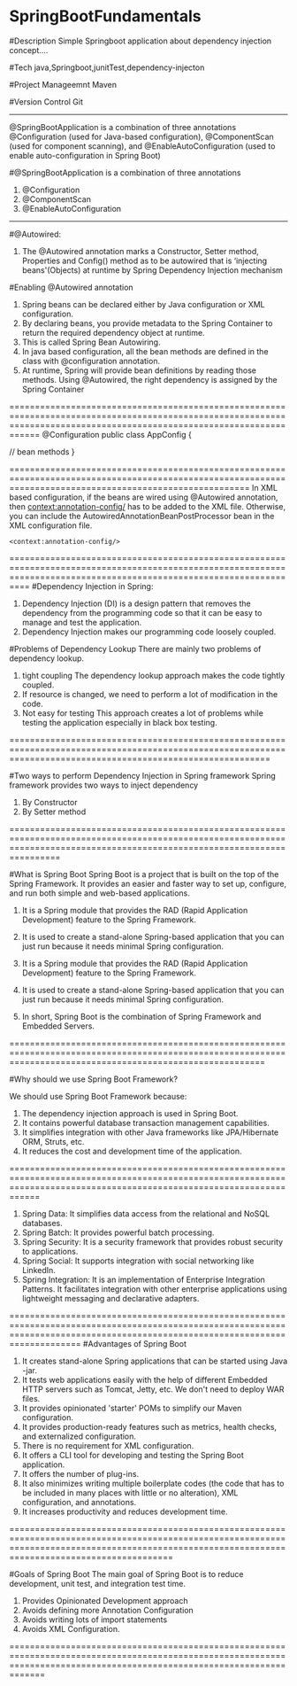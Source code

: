 # SpringBootFundamentals

#Description
Simple Springboot application about dependency injection concept....

#Tech
java,Springboot,junitTest,dependency-injecton

#Project Manageemnt
Maven

#Version Control
Git

-----------------------------------------------------------------------------------------------------------------------------------------------------
 @SpringBootApplication is a combination of three annotations @Configuration (used for Java-based configuration), @ComponentScan (used for component scanning), and @EnableAutoConfiguration (used to enable auto-configuration in Spring Boot)
 
 #@SpringBootApplication is a combination of three annotations
 
1) @Configuration
2) @ComponentScan
3) @EnableAutoConfiguration


----------------------------------------------------------------------------------------------------------------------------------------------------
#@Autowired:

1) The @Autowired annotation marks a Constructor, Setter method, Properties and Config() method as to be autowired that is ‘injecting beans'(Objects) at runtime by Spring Dependency Injection mechanism


#Enabling @Autowired annotation

1) Spring beans can be declared either by Java configuration or XML configuration. 
2) By declaring beans, you provide metadata to the Spring Container to return the required dependency object at runtime. 
3) This is called Spring Bean Autowiring. 
4) In java based configuration, all the bean methods are defined in the class with @configuration annotation. 
5) At runtime, Spring will provide bean definitions by reading those methods. Using @Autowired, the right dependency is assigned by the Spring Container

========================================================================================================================================================================
@Configuration
public class AppConfig {

// bean methods
}

===========================================================================================================================================================
In XML based configuration, if the beans are wired using @Autowired annotation, 
then <context:annotation-config/> has to be added to the XML file. 
Otherwise, you can include the AutowiredAnnotationBeanPostProcessor bean in the XML configuration file.

<?xml version="1.0" encoding="UTF-8"?>
<beans xmlns="http://www.springframework.org/schema/beans"
        xmlns:xsi="http://www.w3.org/2001/XMLSchema-instance"
        xsi:schemaLocation="http://www.springframework.org/schema/beans
        https://www.springframework.org/schema/beans/spring-beans.xsd
        http://www.springframework.org/schema/context
        http://www.springframework.org/schema/context/spring-context.xsd"
        xmlns:context="http://www.springframework.org/schema/context"
        >

    <context:annotation-config/>
	
======================================================================================================================================================================
#Dependency Injection in Spring: 

1) Dependency Injection (DI) is a design pattern that removes the dependency from the programming code so that it can be easy to manage and test the application. 
2) Dependency Injection makes our programming code loosely coupled.

#Problems of Dependency Lookup
There are mainly two problems of dependency lookup.

1) tight coupling The dependency lookup approach makes the code tightly coupled. 
2) If resource is changed, we need to perform a lot of modification in the code.
3) Not easy for testing This approach creates a lot of problems while testing the application especially in black box testing.


===============================================================================================================================================================

#Two ways to perform Dependency Injection in Spring framework
Spring framework provides two ways to inject dependency

1) By Constructor
2) By Setter method

============================================================================================================================================================================

#What is Spring Boot
Spring Boot is a project that is built on the top of the Spring Framework. It provides an easier and faster way to set up, configure, and run both simple and web-based applications.

1) It is a Spring module that provides the RAD (Rapid Application Development) feature to the Spring Framework. 
2) It is used to create a stand-alone Spring-based application that you can just run because it needs minimal Spring configuration.

3) It is a Spring module that provides the RAD (Rapid Application Development) feature to the Spring Framework. 
4) It is used to create a stand-alone Spring-based application that you can just run because it needs minimal Spring configuration.

5) In short, Spring Boot is the combination of Spring Framework and Embedded Servers.

==============================================================================================================================================================

#Why should we use Spring Boot Framework?

We should use Spring Boot Framework because:

1) The dependency injection approach is used in Spring Boot.
2) It contains powerful database transaction management capabilities.
3) It simplifies integration with other Java frameworks like JPA/Hibernate ORM, Struts, etc.
4) It reduces the cost and development time of the application.

========================================================================================================================================================================

1) Spring Data: It simplifies data access from the relational and NoSQL databases.
2) Spring Batch: It provides powerful batch processing.
3) Spring Security: It is a security framework that provides robust security to applications.
4) Spring Social: It supports integration with social networking like LinkedIn.
5) Spring Integration: It is an implementation of Enterprise Integration Patterns. It facilitates integration with other enterprise applications using lightweight messaging and declarative adapters.

================================================================================================================================================================================
#Advantages of Spring Boot

1) It creates stand-alone Spring applications that can be started using Java -jar.
2) It tests web applications easily with the help of different Embedded HTTP servers such as Tomcat, Jetty, etc. We don't need to deploy WAR files.
3) It provides opinionated 'starter' POMs to simplify our Maven configuration.
4) It provides production-ready features such as metrics, health checks, and externalized configuration.
5) There is no requirement for XML configuration.
6) It offers a CLI tool for developing and testing the Spring Boot application.
7) It offers the number of plug-ins.
8) It also minimizes writing multiple boilerplate codes (the code that has to be included in many places with little or no alteration), XML configuration, and annotations.
9) It increases productivity and reduces development time.

==================================================================================================================================================================================================

#Goals of Spring Boot
The main goal of Spring Boot is to reduce development, unit test, and integration test time.

1) Provides Opinionated Development approach
2) Avoids defining more Annotation Configuration
3) Avoids writing lots of import statements
4) Avoids XML Configuration.

=========================================================================================================================================================================